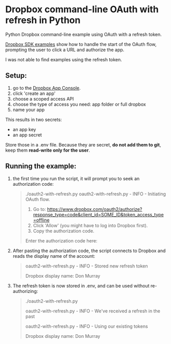 # Dropbox command-line OAuth with refresh in Python

Python Dropbox command-line example using OAuth with a refresh token.

[Dropbox SDK examples](https://github.com/dropbox/dropbox-sdk-python/tree/main/example/oauth) show how to handle the start of the OAuth flow, prompting the user to click a URL and authorize the app.

I was not able to find examples using the refresh token.

## Setup:

1. go to the [Dropbox App Console](https://www.dropbox.com/developers/apps/).
2. click 'create an app'
3. choose a scoped access API
4. choose the type of access you need: app folder or full dropbox
5. name your app

This results in two secrets:

- an app key
- an app secret

Store those in a .env file. Because they are secret, **do not add them to git**, keep them **read-write only for the user**.

## Running the example:

1. the first time you run the script, it will prompt you to seek an authorization code:

    > ./oauth2-with-refresh.py 
    > oauth2-with-refresh.py - INFO - Initiating OAuth flow.
    >
    > 1. Go to: https://www.dropbox.com/oauth2/authorize?response_type=code&client_id=SOME_ID&token_access_type=offline
    > 2. Click 'Allow' (you might have to log into Dropbox first).
    > 3. Copy the authorization code.
    >
    > Enter the authorization code here:

2. After pasting the authorization code, the script connects to Dropbox and reads the display name of the account:

    > oauth2-with-refresh.py - INFO - Stored new refresh token
    >
    > Dropbox display name: Don Murray

3. The refresh token is now stored in .env, and can be used without re-authorizing:

    > ./oauth2-with-refresh.py 
    >
    > oauth2-with-refresh.py - INFO - We've received a refresh in the past
    >
    > oauth2-with-refresh.py - INFO - Using our existing tokens
    >
    > Dropbox display name: Don Murray
